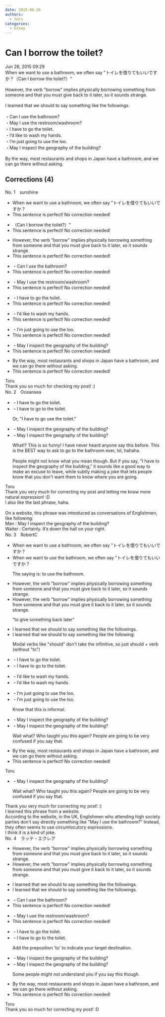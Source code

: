 ```yaml
---
date: 2015-06-26
authors:
  - toru
categories:
  - Essay
---
```


<h1 id="subject_show">Can I borrow the toilet?</h1>
<div class="date">Jun 26, 2015 09:29</div>
<div id="post"><div id="body_show_ori">
When we want to use a bathroom, we often say "トイレを借りてもいいですか？（Can I borrow the toilet?）"<br/><br/>However, the verb "borrow" implies physically borrowing something from someone and that you must give back to it later, so it sounds strange.<br/><br/>I learned that we should to say something like the followings.<br/><br/>・Can I use the bathroom?<br/>・May I use the restroom/washroom? <br/>・I have to go the toilet.<br/>・I’d like to wash my hands.<br/>・I’m just going to use the loo.<br/>・May I inspect the geography of the building?<br/><br/>By the way, most restaurants and shops in Japan have a bathroom, and we can go there without asking.
</div></div>

<!-- more -->


## Corrections (4)
<div id="block"><div class="first_name"> No. 1　<span class="just_name">sunshine</span></div><div id="block2">
<ul class="correction_field">
<li class="incorrect">When we want to use a bathroom, we often say "トイレを借りてもいいですか？</li>
<li class="corrected perfect">This sentence is perfect! No correction needed!</li>
</ul>
<ul class="correction_field">
<li class="incorrect">（Can I borrow the toilet?）"</li>
<li class="corrected perfect">This sentence is perfect! No correction needed!</li>
</ul>
<ul class="correction_field">
<li class="incorrect">However, the verb "borrow" implies physically borrowing something from someone and that you must give back to it later, so it sounds strange.</li>
<li class="corrected perfect">This sentence is perfect! No correction needed!</li>
</ul>
<ul class="correction_field">
<li class="incorrect">・Can I use the bathroom?</li>
<li class="corrected perfect">This sentence is perfect! No correction needed!</li>
</ul>
<ul class="correction_field">
<li class="incorrect">・May I use the restroom/washroom?</li>
<li class="corrected perfect">This sentence is perfect! No correction needed!</li>
</ul>
<ul class="correction_field">
<li class="incorrect">・I have to go the toilet.</li>
<li class="corrected perfect">This sentence is perfect! No correction needed!</li>
</ul>
<ul class="correction_field">
<li class="incorrect">・I’d like to wash my hands.</li>
<li class="corrected perfect">This sentence is perfect! No correction needed!</li>
</ul>
<ul class="correction_field">
<li class="incorrect">・I’m just going to use the loo.</li>
<li class="corrected perfect">This sentence is perfect! No correction needed!</li>
</ul>
<ul class="correction_field">
<li class="incorrect">・May I inspect the geography of the building?</li>
<li class="corrected perfect">This sentence is perfect! No correction needed!</li>
</ul>
<ul class="correction_field">
<li class="incorrect">By the way, most restaurants and shops in Japan have a bathroom, and we can go there without asking.</li>
<li class="corrected perfect">This sentence is perfect! No correction needed!</li>
</ul>
</div><div class="name"><span class="just_name">Toru</span><br>
Thank you so much for checking my post! :)
</div>
</div>
<div id="block"><div class="first_name"> No. 2　<span class="just_name">Oceansea</span></div><div id="block2">
<ul class="correction_field">
<li class="incorrect">・I have to go the toilet.</li>
<li class="corrected correct">
・I have to go <span class="f_red">to </span>the toilet.
<p class="correction_comment">Or, "I have to go use the toilet."</p>
</li>
</ul>
<ul class="correction_field">
<li class="incorrect">・May I inspect the geography of the building?</li>
<li class="corrected correct">
・May I inspect the geography of the building?
<p class="correction_comment">What!? This is so funny! I have never heard anyone say this before. This is the BEST way to ask to go to the bathroom ever, lol, hahaha.<br/><br/>People might not know what you mean though. But if you say, "I have to inspect the geography of the building," it sounds like a good way to make an excuse to leave, while subtly making a joke that lets people know that you don't want them to know where you are going.</p>
</li>
</ul>
</div><div class="name"><span class="just_name">Toru</span><br>
Thank you very much for correcting my post and letting me know more natural expression! :D<br/>I also like the last phrase, haha.<br/><br/>On a website, this phrase was introduced as conversations of Englishmen, like following:<br/>Man : May I inspect the geography of the building?<br/>Waiter : Certainly. It’s down the hall on your right.
</div>
</div>
<div id="block"><div class="first_name"> No. 3　<span class="just_name">RobertC</span></div><div id="block2">
<ul class="correction_field">
<li class="incorrect">When we want to use a bathroom, we often say "トイレを借りてもいいですか？</li>
<li class="corrected correct">
When we want to use <span class="f_blue">the </span>bathroom, we often say "トイレを借りてもいいですか？
<p class="correction_comment">The saying is: to use the bathroom.</p>
</li>
</ul>
<ul class="correction_field">
<li class="incorrect">However, the verb "borrow" implies physically borrowing something from someone and that you must give back to it later, so it sounds strange.</li>
<li class="corrected correct">
However, the verb "borrow" implies physically borrowing something from someone and that you must give <span class="f_blue">it</span> back <span class="sline">to</span> <span class="sline">it</span> later, so it sounds strange.
<p class="correction_comment">"to give something back later"</p>
</li>
</ul>
<ul class="correction_field">
<li class="incorrect">I learned that we should to say something like the followings.</li>
<li class="corrected correct">
I learned that we should<span class="sline"> to</span> say something like the <span class="f_blue">following:</span>
<p class="correction_comment">Modal verbs like "should" don't take the infinitive, so just should + verb (without "to")</p>
</li>
</ul>
<ul class="correction_field">
<li class="incorrect">・I have to go the toilet.</li>
<li class="corrected correct">
・I have to go <span class="f_blue">to </span>the toilet.
</li>
</ul>
<ul class="correction_field">
<li class="incorrect">・I’d like to wash my hands.</li>
<li class="corrected correct">
・I’d like to wash my hands.
</li>
</ul>
<ul class="correction_field">
<li class="incorrect">・I’m just going to use the loo.</li>
<li class="corrected correct">
・I’m just going to use the loo.
<p class="correction_comment">Know that this is informal.</p>
</li>
</ul>
<ul class="correction_field">
<li class="incorrect">・May I inspect the geography of the building?</li>
<li class="corrected correct">
・May I inspect the geography of the building?
<p class="correction_comment">Wait what? Who taught you this again? People are going to be very confused if you say that.</p>
</li>
</ul>
<ul class="correction_field">
<li class="incorrect">By the way, most restaurants and shops in Japan have a bathroom, and we can go there without asking.</li>
<li class="corrected perfect">This sentence is perfect! No correction needed!</li>
</ul>
</div><div class="name"><span class="just_name">Toru</span><br><div class="quote_field"><ul class="correction_field">
<li class="corrected correct">
・May I inspect the geography of the building?
<p class="correction_comment">
Wait what? Who taught you this again? People are going to be very confused if you say that.
</p>
</li>
</ul></div>
Thank you very much for correcting my post! :)<br/>I learned this phrase from a website. <br/>According to the website, in the UK, Englishmen who attending high society parties don't say directly something like "May I use the bathroom?" Instead, they often seems to use circumlocutory expressions.<br/>I think it is a kind of joke.
</div>
</div>
<div id="block"><div class="first_name"> No. 4　<span class="just_name">ラッテ・エクレア</span></div><div id="block2">
<ul class="correction_field">
<li class="incorrect">However, the verb "borrow" implies physically borrowing something from someone and that you must give back to it later, so it sounds strange.</li>
<li class="corrected correct">
However, the verb "borrow" implies physically borrowing something from someone and that you must give <span class="f_red">it</span> back <span class="sline">to it</span> later, so it sounds strange.
</li>
</ul>
<ul class="correction_field">
<li class="incorrect">I learned that we should to say something like the followings.</li>
<li class="corrected correct">
I learned that we should <span class="sline">to</span> say something like the following<span class="sline">s</span>.
</li>
</ul>
<ul class="correction_field">
<li class="incorrect">・Can I use the bathroom?</li>
<li class="corrected perfect">This sentence is perfect! No correction needed!</li>
</ul>
<ul class="correction_field">
<li class="incorrect">・May I use the restroom/washroom?</li>
<li class="corrected perfect">This sentence is perfect! No correction needed!</li>
</ul>
<ul class="correction_field">
<li class="incorrect">・I have to go the toilet.</li>
<li class="corrected correct">
・I have to go <span class="f_red">to</span> the toilet.
<p class="correction_comment">Add the preposition 'to' to indicate your target destination.</p>
</li>
</ul>
<ul class="correction_field">
<li class="incorrect">・May I inspect the geography of the building?</li>
<li class="corrected correct">
・May I inspect the geography of the building?
<p class="correction_comment">Some people might not understand you if you say this though.</p>
</li>
</ul>
<ul class="correction_field">
<li class="incorrect">By the way, most restaurants and shops in Japan have a bathroom, and we can go there without asking.</li>
<li class="corrected perfect">This sentence is perfect! No correction needed!</li>
</ul>
</div><div class="name"><span class="just_name">Toru</span><br>
Thank you so much for correcting my post! :D
</div>
</div>
